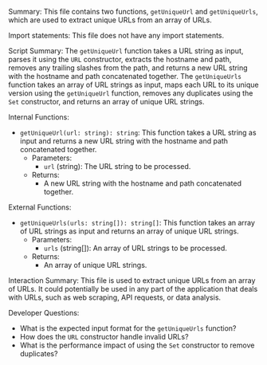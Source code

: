 Summary:
This file contains two functions, `getUniqueUrl` and `getUniqueUrls`, which are used to extract unique URLs from an array of URLs.

Import statements:
This file does not have any import statements.

Script Summary:
The `getUniqueUrl` function takes a URL string as input, parses it using the `URL` constructor, extracts the hostname and path, removes any trailing slashes from the path, and returns a new URL string with the hostname and path concatenated together. The `getUniqueUrls` function takes an array of URL strings as input, maps each URL to its unique version using the `getUniqueUrl` function, removes any duplicates using the `Set` constructor, and returns an array of unique URL strings.

Internal Functions:
- `getUniqueUrl(url: string): string`: This function takes a URL string as input and returns a new URL string with the hostname and path concatenated together.
  - Parameters:
    - `url` (string): The URL string to be processed.
  - Returns:
    - A new URL string with the hostname and path concatenated together.

External Functions:
- `getUniqueUrls(urls: string[]): string[]`: This function takes an array of URL strings as input and returns an array of unique URL strings.
  - Parameters:
    - `urls` (string[]): An array of URL strings to be processed.
  - Returns:
    - An array of unique URL strings.

Interaction Summary:
This file is used to extract unique URLs from an array of URLs. It could potentially be used in any part of the application that deals with URLs, such as web scraping, API requests, or data analysis.

Developer Questions:
- What is the expected input format for the `getUniqueUrls` function?
- How does the `URL` constructor handle invalid URLs?
- What is the performance impact of using the `Set` constructor to remove duplicates?